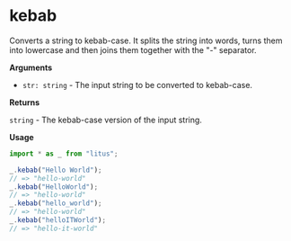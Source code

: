# kebab

Converts a string to kebab-case. It splits the string into words, turns them
into lowercase and then joins them together with the "-" separator.

**Arguments**

- `str: string` - The input string to be converted to kebab-case.

**Returns**

`string` - The kebab-case version of the input string.

**Usage**

```ts
import * as _ from "litus";

_.kebab("Hello World");
// => "hello-world"
_.kebab("HelloWorld");
// => "hello-world"
_.kebab("hello_world");
// => "hello-world"
_.kebab("helloITWorld");
// => "hello-it-world"
```
